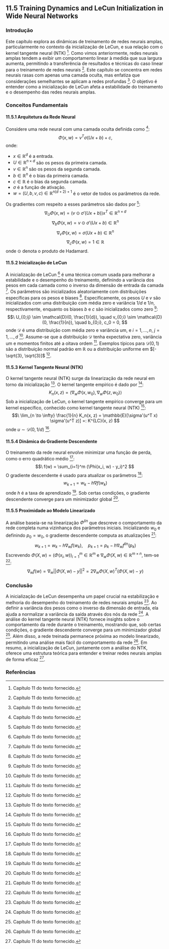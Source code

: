 ## 11.5 Training Dynamics and LeCun Initialization in Wide Neural Networks

### Introdução
Este capítulo explora as dinâmicas de treinamento de redes neurais amplas, particularmente no contexto da inicialização de LeCun, e sua relação com o kernel tangente neural (NTK) [^1]. Como vimos anteriormente, redes neurais amplas tendem a exibir um comportamento linear à medida que sua largura aumenta, permitindo a transferência de resultados e técnicas do caso linear para o treinamento de redes neurais [^1]. Este capítulo se concentra em redes neurais rasas com apenas uma camada oculta, mas enfatiza que considerações semelhantes se aplicam a redes profundas [^1]. O objetivo é entender como a inicialização de LeCun afeta a estabilidade do treinamento e o desempenho das redes neurais amplas.

### Conceitos Fundamentais

#### 11.5.1 Arquitetura da Rede Neural
Considere uma rede neural com uma camada oculta definida como [^1]:
$$\
\Phi(x, w) = v^T \sigma(Ux + b) + c,
$$
onde:
- $x \in \mathbb{R}^d$ é a entrada.
- $U \in \mathbb{R}^{n \times d}$ são os pesos da primeira camada.
- $v \in \mathbb{R}^n$ são os pesos da segunda camada.
- $b \in \mathbb{R}^n$ é o bias da primeira camada.
- $c \in \mathbb{R}$ é o bias da segunda camada.
- $\sigma$ é a função de ativação.
- $w = (U, b, v, c) \in \mathbb{R}^{n(d+2)+1}$ é o vetor de todos os parâmetros da rede.

Os gradientes com respeito a esses parâmetros são dados por [^1]:
$$\
\nabla_U \Phi(x, w) = (v \odot \sigma'(Ux + b))x^T \in \mathbb{R}^{n \times d}
$$
$$\
\nabla_b \Phi(x, w) = v \odot \sigma'(Ux + b) \in \mathbb{R}^n
$$
$$\
\nabla_v \Phi(x, w) = \sigma(Ux + b) \in \mathbb{R}^n
$$
$$\
\nabla_c \Phi(x, w) = 1 \in \mathbb{R}
$$
onde $\odot$ denota o produto de Hadamard.

#### 11.5.2 Inicialização de LeCun
A inicialização de LeCun [^1] é uma técnica comum usada para melhorar a estabilidade e o desempenho do treinamento, definindo a variância dos pesos em cada camada como o inverso da dimensão de entrada da camada [^1]. Os parâmetros são inicializados aleatoriamente com distribuições específicas para os pesos e biases [^1]. Especificamente, os pesos $U$ e $v$ são inicializados com uma distribuição com média zero e variância $1/d$ e $1/n$, respectivamente, enquanto os biases $b$ e $c$ são inicializados como zero [^1]:
$$\
U_{0;ij} \sim \mathcal{D}(0, \frac{1}{d}), \quad v_{0;i} \sim \mathcal{D}(0, \frac{1}{n}), \quad b_{0;i}, c_0 = 0,
$$
onde $\mathcal{D}$ é uma distribuição com média zero e variância um, e $i = 1, ..., n$, $j = 1, ..., d$ [^1]. Assume-se que a distribuição $\mathcal{D}$ tenha expectativa zero, variância um e momentos finitos até a oitava ordem [^1]. Exemplos típicos para $\mathcal{D}(0, 1)$ são a distribuição normal padrão em $\mathbb{R}$ ou a distribuição uniforme em $[-\sqrt{3}, \sqrt{3}]$ [^1].

#### 11.5.3 Kernel Tangente Neural (NTK)
O kernel tangente neural (NTK) surge da linearização da rede neural em torno da inicialização [^1]. O kernel tangente empírico é dado por [^1]:
$$\
K_n(x, z) = \langle \nabla_w \Phi(x, w_0), \nabla_w \Phi(z, w_0) \rangle
$$
Sob a inicialização de LeCun, o kernel tangente empírico converge para um kernel específico, conhecido como kernel tangente neural (NTK) [^1]:
$$\
\lim_{n \to \infty} \frac{1}{n} K_n(x, z) = \mathbb{E}[\sigma'(u^T x) \sigma'(u^T z)] =: K^{LC}(x, z)
$$
onde $u \sim \mathcal{D}(0, 1/d)$ [^1].

#### 11.5.4 Dinâmica do Gradiente Descendente
O treinamento da rede neural envolve minimizar uma função de perda, como o erro quadrático médio [^1]:
$$\
f(w) = \sum_{i=1}^m (\Phi(x_i, w) - y_i)^2
$$
O gradiente descendente é usado para atualizar os parâmetros [^1]:
$$\
w_{k+1} = w_k - h \nabla f(w_k)
$$
onde $h$ é a taxa de aprendizado [^1]. Sob certas condições, o gradiente descendente converge para um minimizador global [^1].

#### 11.5.5 Proximidade ao Modelo Linearizado
A análise baseia-se na linearização $\Phi^{lin}$ que descreve o comportamento da rede completa numa vizinhança dos parâmetros iniciais.
Inicializando $w_0$ e definindo $p_0 = w_0$, o gradiente descendente computa as atualizações [^1]:
$$\
w_{k+1} = w_k - h \nabla_w f(w_k), \quad p_{k+1} = p_k - h \nabla_w f^{lin}(p_k)
$$
Escrevendo $\Phi(X, w) = (\Phi(x_i, w))_{i=1}^m \in \mathbb{R}^m$ e $\nabla_w \Phi(X, w) \in \mathbb{R}^{m \times n}$, tem-se [^1]:
$$\
\nabla_w f(w) = \nabla_w ||\Phi(X, w) - y||^2 = 2 \nabla_w \Phi(X, w)^T (\Phi(X, w) - y)
$$

### Conclusão

A inicialização de LeCun desempenha um papel crucial na estabilização e melhoria do desempenho do treinamento de redes neurais amplas [^1]. Ao definir a variância dos pesos como o inverso da dimensão de entrada, ela ajuda a normalizar a variância da saída através dos nós da rede [^1]. A análise do kernel tangente neural (NTK) fornece insights sobre o comportamento da rede durante o treinamento, mostrando que, sob certas condições, o gradiente descendente converge para um minimizador global [^1]. Além disso, a rede treinada permanece próxima ao modelo linearizado, permitindo uma análise mais fácil do comportamento da rede [^1]. Em resumo, a inicialização de LeCun, juntamente com a análise do NTK, oferece uma estrutura teórica para entender e treinar redes neurais amplas de forma eficaz [^1].

### Referências
[^1]: Capítulo 11 do texto fornecido.
<!-- END -->